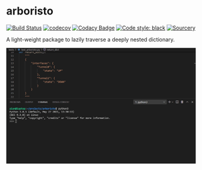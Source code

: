 # arboristo
[![Build Status](https://github.com/AlanAutomated/arboristo/workflows/CI/badge.svg)](https://github.com/AlanAutomated/arboristo/actions)
[![codecov](https://codecov.io/gh/AlanAutomated/arboristo/branch/master/graph/badge.svg?token=IYHABMICSN)](https://codecov.io/gh/AlanAutomated/arboristo) [![Codacy Badge](https://app.codacy.com/project/badge/Grade/7c212a68576d4536a08a4a448361b497)](https://www.codacy.com/gh/AlanAutomated/arboristo/dashboard?utm_source=github.com&amp;utm_medium=referral&amp;utm_content=AlanAutomated/arboristo&amp;utm_campaign=Badge_Grade) [![Code style: black](https://img.shields.io/badge/code%20style-black-000000.svg)](https://github.com/psf/black) [![Sourcery](https://img.shields.io/badge/Sourcery-enabled-brightgreen)](https://sourcery.ai)

A light-weight package to lazily traverse a deeply nested dictionary.

![demo](https://raw.githubusercontent.com/AlanAutomated/arboristo/master/demo.gif)

